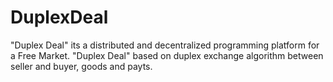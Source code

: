 # DuplexDeal
"Duplex Deal" its a distributed and decentralized programming platform for a Free Market.
"Duplex Deal" based on duplex exchange algorithm between seller and buyer, goods and payts.
